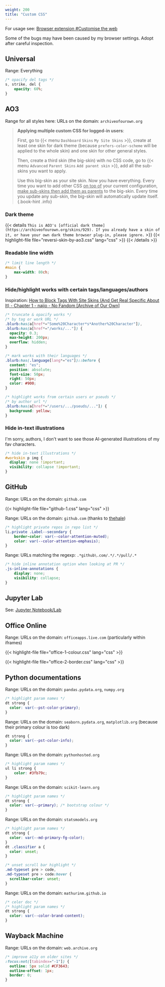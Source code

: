 ```yaml
---
weight: 200
title: "Custom CSS"
---
```


For usage see: [Browser extension #Customise the web](/computer/internet/browser-extension/#customise-the-web)

Some of the bugs may have been caused by my browser settings. Adopt after careful inspection.

## Universal

Range: Everything

```css
/* opacify del tags */
s, strike, del {
    opacity: 60%;
}
```

## AO3

Range for all styles here: URLs on the domain: `archiveofourown.org`

> **Applying multiple custom CSS for logged-in users**:
>
> First, go to {{< menu `Dashboard` `Skins` `My Site Skins` >}}, create at least one skin for dark theme \(because `prefers-color-scheme` will be applied to the whole skin\) and one skin for other general styles.
>
> Then, create a third skin \(the big-skin\) with no CSS code, go to {{< menu `Advanced` `Parent Skins` `Add parent skin` >}}, add all the sub-skins you want to apply.
>
> Use this big-skin as your site skin. Now you have everything. Every time you want to add other CSS <u>on top of</u> your current configuration, <u>make sub-skins then add them as parents</u> to the big-skin. Every time you update any sub-skin, the big-skin will automatically update itself.
{.book-hint .info}

### Dark theme

{{< details `This is AO3's [official dark theme](https://archiveofourown.org/skins/929). If you already have a skin of it, or have your own dark theme browser plug-in, please ignore.` >}}
{{< highlight-file file="reversi-skin-by-ao3.css" lang="css" >}}
{{< /details >}}

### Readable line width

```css
/* limit line length */
#main {
    max-width: 80ch;
}
```

### Hide/highlight works with certain tags/languages/authors

Inspiration: [How to Block Tags With Site Skins (And Get Real Specific About It) - Chapter 1 - najio - No Fandom \[Archive of Our Own\]](https://archiveofourown.org/works/41589201/chapters/104315178#workskin)

```css
/* truncate & opacify works */
/* by tag or work URL */
.blurb:has(a[href*="Some%20Character*s*Another%20Character"]),
.blurb:has(a[href*="/works/..."]) {
  opacity: 0.3;
  max-height: 200px;
  overflow: hidden;
}

/* mark works with their languages */
.blurb:has(.language[lang*="es"])::before {
  content: "es";
  position: absolute;
  font-size: 50px;
  right: 50px;
  color: #900;
}

/* highlight works from certain users or pseuds */
/* by author url */
.blurb:has(a[href*="/users/.../pseuds/..."]) {
  background: yellow;
}
```

### Hide in-text illustrations

I'm sorry, authors, I don't want to see those AI-generated illustrations of my fav characters.

```css
/* hide in-text illustrations */
#workskin p img {
  display: none !important;
  visibility: collapse !important;
}
```

## GitHub

Range: URLs on the domain: `github.com`

{{< highlight-file file="github-1.css" lang="css" >}}

Range: URLs on the domain: `github.com` \(thanks to [thehale](https://github.com/refined-github/refined-github/issues/6656#issuecomment-1629464380)\)

```css
/* highlight private repos in repo list */
li.private .Label--secondary {
    border-color: var(--color-attention-muted);
    color: var(--color-attention-emphasis);
}
```

Range: URLs matching the regexp: `.*github\.com/.*/.*/pull/.*`

```css
/* hide inline annotation option when looking at PR */
.js-inline-annotations {
    display: none;
    visibility: collapse;
}
```

## Jupyter Lab

See: [Jupyter Notebook/Lab](/programming/python/jupyter/#custom-css)


## Office Online

Range: URLs on the domain: `officeapps.live.com` (particularly within iframes)

{{< highlight-file file="office-1-colour.css" lang="css" >}}

{{< highlight-file file="office-2-border.css" lang="css" >}}


## Python documentations

Range: URLs on the domain: `pandas.pydata.org`, `numpy.org`

```css
/* highlight param names */
dt strong {
  color: var(--pst-color-primary);
}
```

Range: URLs on the domain: `seaborn.pydata.org`, `matplotlib.org` \(because their primary colour is too dark\)

```css
dt strong {
  color: var(--pst-color-info);
}
```

Range: URLs on the domain: `pythonhosted.org`

```css
/* highlight param names */
ul li strong {
    color: #3fb79c;
}
```

Range: URLs on the domain: `scikit-learn.org`

```css
/* highlight param names */
dt strong {
  color: var(--primary); /* bootstrap colour */
}
```

Range: URLs on the domain: `statsmodels.org`

```css
/* highlight param names */
dt strong {
  color: var(--md-primary-fg-color);
}
dt .classifier a {
  color: unset;
}

/* unset scroll bar highlight */
.md-typeset pre > code,
.md-typeset pre > code:hover {
  scrollbar-color: unset;
}
```

Range: URLs on the domain: `mathurinm.github.io`

```css
/* celer doc */
/* highlight param names */
dt strong {
  color: var(--color-brand-content);
}
```


## Wayback Machine

Range: URLs on the domain: `web.archive.org`

```css
/* improve a11y on older sites */
:focus:not([tabindex="-1"]) {
  outline: 5px solid #CF3643;
  outline-offset: 1px;
  border: 0;
}
```
